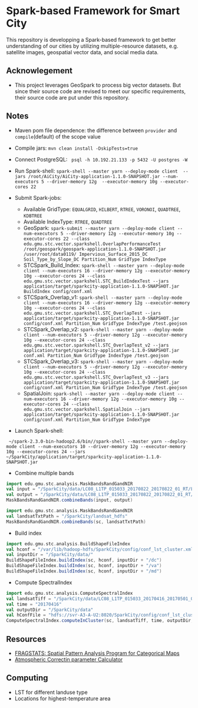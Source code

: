 # Spark-based Framework for Smart City

This repository is developping a Spark-based framework to get better understanding of our cities 
by utilizing multiple-resource datasets, e.g. satellite images, geospatial vector data, and social 
media data.   


## Acknowlegement
 * This project leverages GeoSpark to process big vector datasets. But since their source code are
 revised to meet our specific requirements, their source code are put under this repository.  

## Notes
 * Maven pom file dependence: the difference between `provider` and `compile`(default) of the scope value
 * Compile jars: `mvn clean install -DskipTests=true`
 * Connect PostgreSQL: ` psql -h 10.192.21.133 -p 5432 -U postgres -W`
 * Run Spark-shell: `spark-shell --master yarn --deploy-mode client 
   --jars /root/AiCity/AiCity-application-1.1.0-SNAPSHOT.jar --num-executors 5 --driver-memory 12g 
   --executor-memory 10g --executor-cores 22`
 * Submit Spark-jobs: 
    - Available GridType: `EQUALGRID`, `HILBERT`, `RTREE`, `VORONOI`, `QUADTREE`, `KDBTREE`
    - Available IndexType: `RTREE`, `QUADTREE`
    - GeoSpark: `spark-submit --master yarn --deploy-mode client --num-executors 5 --driver-memory 12g --executor-memory 10g --executor-cores 22 --class edu.gmu.stc.vector.sparkshell.OverlapPerformanceTest /root/geospark/geospark-application-1.1.0-SNAPSHOT.jar /user/root/data0119/ Impervious_Surface_2015_DC Soil_Type_by_Slope_DC Partition_Num GridType IndexType`
    - STCSpark_Build_Index: `spark-shell --master yarn --deploy-mode client --num-executors 16 --driver-memory 12g --executor-memory 10g --executor-cores 24 --class edu.gmu.stc.vector.sparkshell.STC_BuildIndexTest --jars application/target/sparkcity-application-1.1.0-SNAPSHOT.jar BuildIndex config/conf.xml`
    - STCSpark_Overlap_v1: `spark-shell --master yarn --deploy-mode client --num-executors 16 --driver-memory 12g --executor-memory 10g --executor-cores 24 --class edu.gmu.stc.vector.sparkshell.STC_OverlapTest --jars application/target/sparkcity-application-1.1.0-SNAPSHOT.jar config/conf.xml Partition_Num GridType IndexType /test.geojson`
    - STCSpark_Overlap_v2: `spark-shell --master yarn --deploy-mode client --num-executors 5 --driver-memory 12g --executor-memory 10g --executor-cores 24 --class edu.gmu.stc.vector.sparkshell.STC_OverlapTest_v2 --jars application/target/sparkcity-application-1.1.0-SNAPSHOT.jar conf.xml Partition_Num GridType IndexType /test.geojson`
    - STCSpark_Overlap_v3: `spark-shell --master yarn --deploy-mode client --num-executors 5 --driver-memory 12g --executor-memory 10g --executor-cores 24 --class edu.gmu.stc.vector.sparkshell.STC_OverlapTest_v3 --jars application/target/sparkcity-application-1.1.0-SNAPSHOT.jar config/conf.xml Partition_Num GridType IndexType /test.geojson`
    - SpatialJoin: `spark-shell --master yarn --deploy-mode client --num-executors 16 --driver-memory 12g --executor-memory 10g --executor-cores 24 --class edu.gmu.stc.vector.sparkshell.SpatialJoin --jars application/target/sparkcity-application-1.1.0-SNAPSHOT.jar  config/conf.xml Partition_Num GridType IndexType`
    
 * Launch Spark-shell:
 ```shell
  ~/spark-2.3.0-bin-hadoop2.6/bin//spark-shell --master yarn --deploy-mode client --num-executors 10 --driver-memory 12g --executor-memory 10g --executor-cores 24 --jars ~/SparkCity/application/target/sparkcity-application-1.1.0-SNAPSHOT.jar
 ```
 * Combine multiple bands
 ```scala
 import edu.gmu.stc.analysis.MaskBandsRandGandNIR
 val input = "/SparkCity/data/LC08_L1TP_015033_20170822_20170822_01_RT/LC08_L1TP_015033_20170822_20170822_01_RT"
 val output = "/SparkCity/data/LC08_L1TP_015033_20170822_20170822_01_RT/LC08_L1TP_015033_20170822_20170822_01_RT_r-g-nir-tirs1-swir1-test.tif"
 MaskBandsRandGandNIR.combineBands(input, output)
 ```
 ```scala
 import edu.gmu.stc.analysis.MaskBandsRandGandNIR
 val landsatTxtPath = "/SparkCity/landsat_hdfs"
 MaskBandsRandGandNIR.combineBands(sc, landsatTxtPath)
 ```
 
 * Build index
 ```scala
 import edu.gmu.stc.analysis.BuildShapeFileIndex
 val hconf = "/var/lib/hadoop-hdfs/SparkCity/config/conf_lst_cluster.xml"
 val inputDir = "/SparkCity/data/"
 BuildShapeFileIndex.buildIndex(sc, hconf, inputDir + "/dc")
 BuildShapeFileIndex.buildIndex(sc, hconf, inputDir + "/va")
 BuildShapeFileIndex.buildIndex(sc, hconf, inputDir + "/md")
 ```

 * Compute SpectralIndex
```scala 
import edu.gmu.stc.analysis.ComputeSpectralIndex
val landsatTiff = "/SparkCity/data/LC08_L1TP_015033_20170416_20170501_01_T1/LC08_L1TP_015033_20170416_20170501_01_T1_r-g-nir-tirs1-swir1.tif"
val time = "20170416"
val outputDir = "/SparkCity/data"
val hConfFile = "hdfs://svr-A3-A-U2:8020/SparkCity/config/conf_lst_cluster.xml"
ComputeSpectralIndex.computeInCluster(sc, landsatTiff, time, outputDir, hConfFile)
```


 
 


## Resources
 * [FRAGSTATS: Spatial Pattern Analysis Program for Categorical Maps](https://www.umass.edu/landeco/research/fragstats/fragstats.html) 
 * [Atmospheric Correctin parameter Calculator](https://atmcorr.gsfc.nasa.gov/)


## Computing
 * LST for different landuse type
 * Locations for highest-temperature area
 